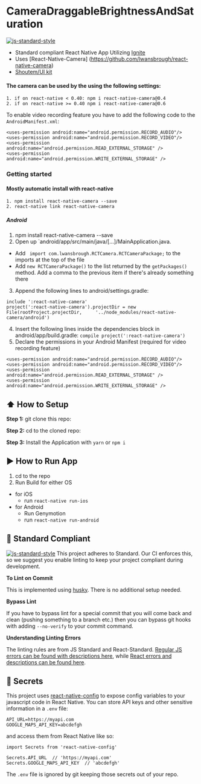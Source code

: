 #  CameraDraggableBrightnessAndSaturation
[![js-standard-style](https://img.shields.io/badge/code%20style-standard-brightgreen.svg?style=flat)](http://standardjs.com/)


* Standard compliant React Native App Utilizing [Ignite](https://github.com/infinitered/ignite)
* Uses [React-Native-Camera] (https://github.com/lwansbrough/react-native-camera)
* [Shoutem/UI kit](https://github.com/shoutem/ui)

#### The camera can be used by the using the following settings:
```
1. if on react-native < 0.40: npm i react-native-camera@0.4
2. if on react-native >= 0.40 npm i react-native-camera@0.6
```
To enable video recording feature you have to add the following code to the ``` AndroidManifest.xml ```:
```
<uses-permission android:name="android.permission.RECORD_AUDIO"/>
<uses-permission android:name="android.permission.RECORD_VIDEO"/>
<uses-permission android:name="android.permission.READ_EXTERNAL_STORAGE" />
<uses-permission android:name="android.permission.WRITE_EXTERNAL_STORAGE" />
```

### Getting started
#### Mostly automatic install with react-native
```
1. npm install react-native-camera --save
2. react-native link react-native-camera
``` 
##### Android
1. npm install react-native-camera --save
2. Open up `android/app/src/main/java/[...]/MainApplication.java.

  * Add ``` import com.lwansbrough.RCTCamera.RCTCameraPackage;``` to the imports at the top of the file
  * Add ```new RCTCameraPackage()``` to the list returned by the ```getPackages()``` method. Add a comma to the previous item if there's already something there
3. Append the following lines to android/settings.gradle:
  ```
  include ':react-native-camera'
  project(':react-native-camera').projectDir = new File(rootProject.projectDir, 	'../node_modules/react-native-camera/android')
  ```
4. Insert the following lines inside the dependencies block in android/app/build.gradle:
```compile project(':react-native-camera')```
5. Declare the permissions in your Android Manifest (required for video recording feature)
```
<uses-permission android:name="android.permission.RECORD_AUDIO"/>
<uses-permission android:name="android.permission.RECORD_VIDEO"/>
<uses-permission android:name="android.permission.READ_EXTERNAL_STORAGE" />
<uses-permission android:name="android.permission.WRITE_EXTERNAL_STORAGE" />
```
## :arrow_up: How to Setup

**Step 1:** git clone this repo:

**Step 2:** cd to the cloned repo:

**Step 3:** Install the Application with `yarn` or `npm i`


## :arrow_forward: How to Run App

1. cd to the repo
2. Run Build for either OS
  * for iOS
    * run `react-native run-ios`
  * for Android
    * Run Genymotion
    * run `react-native run-android`

## :no_entry_sign: Standard Compliant

[![js-standard-style](https://cdn.rawgit.com/feross/standard/master/badge.svg)](https://github.com/feross/standard)
This project adheres to Standard.  Our CI enforces this, so we suggest you enable linting to keep your project compliant during development.

**To Lint on Commit**

This is implemented using [husky](https://github.com/typicode/husky). There is no additional setup needed.

**Bypass Lint**

If you have to bypass lint for a special commit that you will come back and clean (pushing something to a branch etc.) then you can bypass git hooks with adding `--no-verify` to your commit command.

**Understanding Linting Errors**

The linting rules are from JS Standard and React-Standard.  [Regular JS errors can be found with descriptions here](http://eslint.org/docs/rules/), while [React errors and descriptions can be found here](https://github.com/yannickcr/eslint-plugin-react).

## :closed_lock_with_key: Secrets

This project uses [react-native-config](https://github.com/luggit/react-native-config) to expose config variables to your javascript code in React Native. You can store API keys
and other sensitive information in a `.env` file:

```
API_URL=https://myapi.com
GOOGLE_MAPS_API_KEY=abcdefgh
```

and access them from React Native like so:

```
import Secrets from 'react-native-config'

Secrets.API_URL  // 'https://myapi.com'
Secrets.GOOGLE_MAPS_API_KEY  // 'abcdefgh'
```

The `.env` file is ignored by git keeping those secrets out of your repo.

